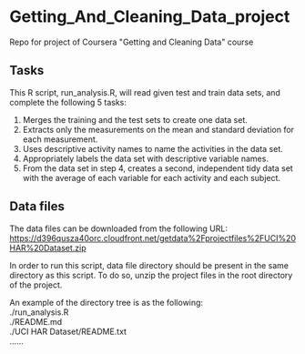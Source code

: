 # Getting_And_Cleaning_Data_project
Repo for project of Coursera "Getting and Cleaning Data" course

## Tasks
This R script, run_analysis.R, will read given test and train data sets, and complete the following 5 tasks:  

1. Merges the training and the test sets to create one data set.  
2. Extracts only the measurements on the mean and standard deviation for each measurement.  
3. Uses descriptive activity names to name the activities in the data set.  
4. Appropriately labels the data set with descriptive variable names.  
5. From the data set in step 4, creates a second, independent tidy data set with the average of each variable for each activity and each subject.

## Data files
The data files can be downloaded from the following URL:  
https://d396qusza40orc.cloudfront.net/getdata%2Fprojectfiles%2FUCI%20HAR%20Dataset.zip  

In order to run this script, data file directory should be present in the same directory as this script.
To do so, unzip the project files in the root directory of the project.

An example of the directory tree is as the following:  
./run_analysis.R  
./README.md  
./UCI HAR Dataset/README.txt  
......
